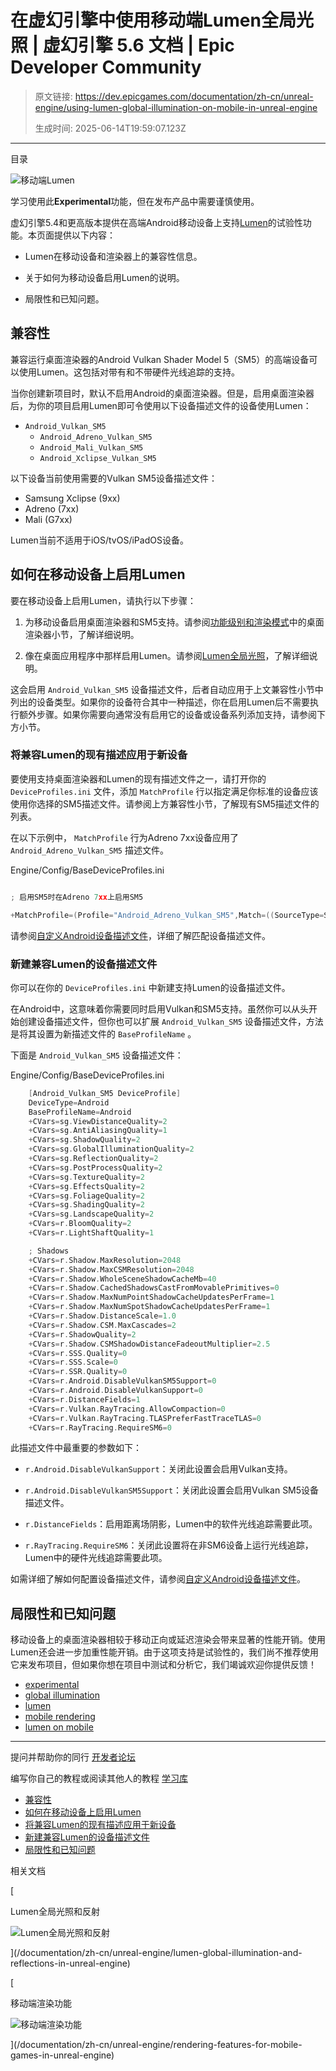 # 在虚幻引擎中使用移动端Lumen全局光照 | 虚幻引擎 5.6 文档 | Epic Developer Community

> 原文链接: https://dev.epicgames.com/documentation/zh-cn/unreal-engine/using-lumen-global-illumination-on-mobile-in-unreal-engine
> 
> 生成时间: 2025-06-14T19:59:07.123Z

---

目录

![移动端Lumen](https://dev.epicgames.com/community/api/documentation/image/94825ff4-87d1-4879-a6d9-4ecc17f7e3ac?resizing_type=fill&width=1920&height=335)

学习使用此**Experimental**功能，但在发布产品中需要谨慎使用。

虚幻引擎5.4和更高版本提供在高端Android移动设备上支持[Lumen](/documentation/zh-cn/unreal-engine/lumen-global-illumination-and-reflections-in-unreal-engine)的试验性功能。本页面提供以下内容：

-   Lumen在移动设备和渲染器上的兼容性信息。
    
-   关于如何为移动设备启用Lumen的说明。
    
-   局限性和已知问题。
    

## 兼容性

兼容运行桌面渲染器的Android Vulkan Shader Model 5（SM5）的高端设备可以使用Lumen。这包括对带有和不带硬件光线追踪的支持。

当你创建新项目时，默认不启用Android的桌面渲染器。但是，启用桌面渲染器后，为你的项目启用Lumen即可令使用以下设备描述文件的设备使用Lumen：

-   `Android_Vulkan_SM5`
    -   `Android_Adreno_Vulkan_SM5`
    -   `Android_Mali_Vulkan_SM5`
    -   `Android_Xclipse_Vulkan_SM5`

以下设备当前使用需要的Vulkan SM5设备描述文件：

-   Samsung Xclipse (9xx)
-   Adreno (7xx)
-   Mali (G7xx)

Lumen当前不适用于iOS/tvOS/iPadOS设备。

## 如何在移动设备上启用Lumen

要在移动设备上启用Lumen，请执行以下步骤：

1.  为移动设备启用桌面渲染器和SM5支持。请参阅[功能级别和渲染模式](/documentation/zh-cn/unreal-engine/mobile-feature-levels-and-rendering-modes-in-unreal-engine)中的桌面渲染器小节，了解详细说明。
    
2.  像在桌面应用程序中那样启用Lumen。请参阅[Lumen全局光照](/documentation/zh-cn/unreal-engine/lumen-global-illumination-and-reflections-in-unreal-engine)，了解详细说明。
    

这会启用 `Android_Vulkan_SM5` 设备描述文件，后者自动应用于上文兼容性小节中列出的设备类型。如果你的设备符合其中一种描述，你在启用Lumen后不需要执行额外步骤。如果你需要向通常没有启用它的设备或设备系列添加支持，请参阅下方小节。

### 将兼容Lumen的现有描述应用于新设备

要使用支持桌面渲染器和Lumen的现有描述文件之一，请打开你的 `DeviceProfiles.ini` 文件，添加 `MatchProfile` 行以指定满足你标准的设备应该使用你选择的SM5描述文件。请参阅上方兼容性小节，了解现有SM5描述文件的列表。

在以下示例中， `MatchProfile` 行为Adreno 7xx设备应用了 `Android_Adreno_Vulkan_SM5` 描述文件。

Engine/Config/BaseDeviceProfiles.ini

```cpp

; 启用SM5时在Adreno 7xx上启用SM5

+MatchProfile=(Profile="Android_Adreno_Vulkan_SM5",Match=((SourceType=SRC_GpuFamily,CompareType=CMP_Regex,MatchString="Adreno \\(TM\\) 7[0-9][0-9]"),(SourceType=SRC_AndroidVersion, CompareType=CMP_Regex,MatchString="([0-9]+).*"),(SourceType=SRC_PreviousRegexMatch,CompareType=CMP_GreaterEqual,MatchString="10"),(SourceType=SRC_SM5Available,CompareType=CMP_Equal,MatchString="true")))

```

请参阅[自定义Android设备描述文件](/documentation/zh-cn/unreal-engine/customizing-device-profiles-and-scalability-in-unreal-engine-projects-for-android)，详细了解匹配设备描述文件。

### 新建兼容Lumen的设备描述文件

你可以在你的 `DeviceProfiles.ini` 中新建支持Lumen的设备描述文件。

在Android中，这意味着你需要同时启用Vulkan和SM5支持。虽然你可以从头开始创建设备描述文件，但你也可以扩展 `Android_Vulkan_SM5` 设备描述文件，方法是将其设置为新描述文件的 `BaseProfileName` 。

下面是 `Android_Vulkan_SM5` 设备描述文件：

Engine/Config/BaseDeviceProfiles.ini

```cpp
	[Android_Vulkan_SM5 DeviceProfile]
	DeviceType=Android
	BaseProfileName=Android
	+CVars=sg.ViewDistanceQuality=2
	+CVars=sg.AntiAliasingQuality=1
	+CVars=sg.ShadowQuality=2
	+CVars=sg.GlobalIlluminationQuality=2
	+CVars=sg.ReflectionQuality=2
	+CVars=sg.PostProcessQuality=2
	+CVars=sg.TextureQuality=2
	+CVars=sg.EffectsQuality=2
	+CVars=sg.FoliageQuality=2
	+CVars=sg.ShadingQuality=2
	+CVars=sg.LandscapeQuality=2
	+CVars=r.BloomQuality=2
	+CVars=r.LightShaftQuality=1

	; Shadows
	+CVars=r.Shadow.MaxResolution=2048
	+CVars=r.Shadow.MaxCSMResolution=2048
	+CVars=r.Shadow.WholeSceneShadowCacheMb=40
	+CVars=r.Shadow.CachedShadowsCastFromMovablePrimitives=0
	+CVars=r.Shadow.MaxNumPointShadowCacheUpdatesPerFrame=1
	+CVars=r.Shadow.MaxNumSpotShadowCacheUpdatesPerFrame=1
	+CVars=r.Shadow.DistanceScale=1.0
	+CVars=r.Shadow.CSM.MaxCascades=2 
	+CVars=r.ShadowQuality=2
	+CVars=r.Shadow.CSMShadowDistanceFadeoutMultiplier=2.5
	+CVars=r.SSS.Quality=0
	+CVars=r.SSS.Scale=0
	+CVars=r.SSR.Quality=0
	+CVars=r.Android.DisableVulkanSM5Support=0
	+CVars=r.Android.DisableVulkanSupport=0
	+CVars=r.DistanceFields=1
	+CVars=r.Vulkan.RayTracing.AllowCompaction=0
	+CVars=r.Vulkan.RayTracing.TLASPreferFastTraceTLAS=0
	+CVars=r.RayTracing.RequireSM6=0
```

此描述文件中最重要的参数如下：

-   `r.Android.DisableVulkanSupport`：关闭此设置会启用Vulkan支持。
    
-   `r.Android.DisableVulkanSM5Support`：关闭此设置会启用Vulkan SM5设备描述文件。
    
-   `r.DistanceFields`：启用距离场阴影，Lumen中的软件光线追踪需要此项。
    
-   `r.RayTracing.RequireSM6`：关闭此设置将在非SM6设备上运行光线追踪，Lumen中的硬件光线追踪需要此项。
    

如需详细了解如何配置设备描述文件，请参阅[自定义Android设备描述文件](/documentation/zh-cn/unreal-engine/customizing-device-profiles-and-scalability-in-unreal-engine-projects-for-android)。

## 局限性和已知问题

移动设备上的桌面渲染器相较于移动正向或延迟渲染会带来显著的性能开销。使用Lumen还会进一步加重性能开销。由于这项支持是试验性的，我们尚不推荐使用它来发布项目，但如果你想在项目中测试和分析它，我们竭诚欢迎你提供反馈！

-   [experimental](https://dev.epicgames.com/community/search?query=experimental)
-   [global illumination](https://dev.epicgames.com/community/search?query=global%20illumination)
-   [lumen](https://dev.epicgames.com/community/search?query=lumen)
-   [mobile rendering](https://dev.epicgames.com/community/search?query=mobile%20rendering)
-   [lumen on mobile](https://dev.epicgames.com/community/search?query=lumen%20on%20mobile)

* * *

提问并帮助你的同行 [开发者论坛](https://forums.unrealengine.com/categories?tag=unreal-engine)

编写你自己的教程或阅读其他人的教程 [学习库](https://dev.epicgames.com/community/unreal-engine/learning)

-   [兼容性](/documentation/zh-cn/unreal-engine/using-lumen-global-illumination-on-mobile-in-unreal-engine#%E5%85%BC%E5%AE%B9%E6%80%A7)
-   [如何在移动设备上启用Lumen](/documentation/zh-cn/unreal-engine/using-lumen-global-illumination-on-mobile-in-unreal-engine#%E5%A6%82%E4%BD%95%E5%9C%A8%E7%A7%BB%E5%8A%A8%E8%AE%BE%E5%A4%87%E4%B8%8A%E5%90%AF%E7%94%A8lumen)
-   [将兼容Lumen的现有描述应用于新设备](/documentation/zh-cn/unreal-engine/using-lumen-global-illumination-on-mobile-in-unreal-engine#%E5%B0%86%E5%85%BC%E5%AE%B9lumen%E7%9A%84%E7%8E%B0%E6%9C%89%E6%8F%8F%E8%BF%B0%E5%BA%94%E7%94%A8%E4%BA%8E%E6%96%B0%E8%AE%BE%E5%A4%87)
-   [新建兼容Lumen的设备描述文件](/documentation/zh-cn/unreal-engine/using-lumen-global-illumination-on-mobile-in-unreal-engine#%E6%96%B0%E5%BB%BA%E5%85%BC%E5%AE%B9lumen%E7%9A%84%E8%AE%BE%E5%A4%87%E6%8F%8F%E8%BF%B0%E6%96%87%E4%BB%B6)
-   [局限性和已知问题](/documentation/zh-cn/unreal-engine/using-lumen-global-illumination-on-mobile-in-unreal-engine#%E5%B1%80%E9%99%90%E6%80%A7%E5%92%8C%E5%B7%B2%E7%9F%A5%E9%97%AE%E9%A2%98)

相关文档

[

Lumen全局光照和反射

![Lumen全局光照和反射](https://dev.epicgames.com/community/api/documentation/image/a9405eaf-e44e-42b5-bbf2-204bb365d72f?resizing_type=fit&width=160&height=92)

](/documentation/zh-cn/unreal-engine/lumen-global-illumination-and-reflections-in-unreal-engine)

[

移动端渲染功能

![移动端渲染功能](https://dev.epicgames.com/community/api/documentation/image/9689bd3b-b42c-474e-b658-900ab248b433?resizing_type=fit&width=160&height=92)

](/documentation/zh-cn/unreal-engine/rendering-features-for-mobile-games-in-unreal-engine)